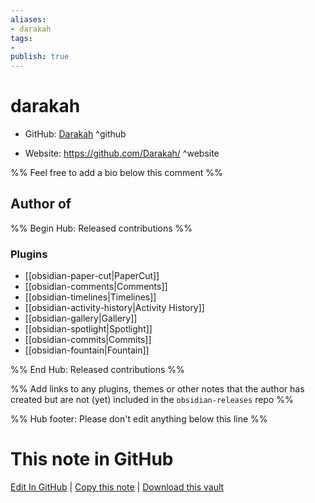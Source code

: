 ```yaml
---
aliases:
- darakah
tags:
- 
publish: true
---
```


# darakah

- GitHub: [Darakah](https://github.com/Darakah/) ^github
<!-- - Discord: `@` ^discord-->
- Website: <https://github.com/Darakah/> ^website
<!-- - [[Publish sites|Publish site]]: ^publish-->

%% Feel free to add a bio below this comment %%


## Author of

%% Begin Hub: Released contributions %%
### Plugins
- [[obsidian-paper-cut|PaperCut]]
- [[obsidian-comments|Comments]]
- [[obsidian-timelines|Timelines]]
- [[obsidian-activity-history|Activity History]]
- [[obsidian-gallery|Gallery]]
- [[obsidian-spotlight|Spotlight]]
- [[obsidian-commits|Commits]]
- [[obsidian-fountain|Fountain]]

%% End Hub: Released contributions %%

%% Add links to any plugins, themes or other notes that the author has created but are not (yet) included in the `obsidian-releases` repo %%

<!--
### Unlisted plugins
-->

<!--
### Others

- 
-->

<!--
## Sponsor this author

- [[GitHub sponsors]]: [Sponsor @Darakah on GitHub Sponsors](https://github.com/sponsors/Darakah) ^github-sponsor
- [[Buy me a coffee]]: ^buy-me-a-coffee
- [[PayPal]]: ^paypal
- [[Patreon]]: ^patreon

-->

<!--
## Follow this author

- [[YouTube Channels|On YouTube]]: ^youtube
- Twitter: ^twitter
- ...
-->

%% Hub footer: Please don't edit anything below this line %%

# This note in GitHub

<span class="git-footer">[Edit In GitHub](https://github.dev/obsidian-community/obsidian-hub/blob/main/01%20-%20Community/People/Darakah.md "git-hub-edit-note") | [Copy this note](https://raw.githubusercontent.com/obsidian-community/obsidian-hub/main/01%20-%20Community/People/Darakah.md "git-hub-copy-note") | [Download this vault](https://github.com/obsidian-community/obsidian-hub/archive/refs/heads/main.zip "git-hub-download-vault") </span>
